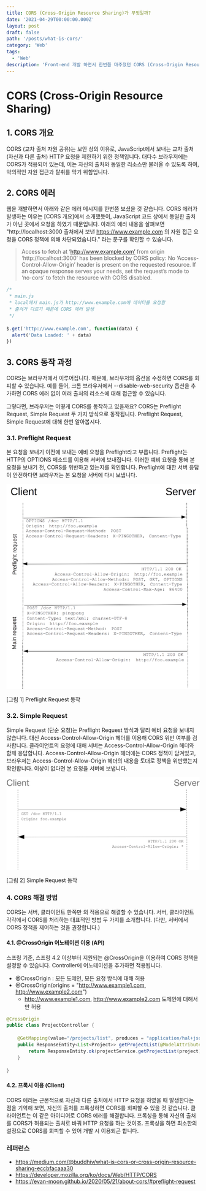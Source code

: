 ```yaml
---
title: CORS (Cross-Origin Resource Sharing)가 무엇일까?
date: '2021-04-29T00:00:00.000Z'
layout: post
draft: false
path: '/posts/what-is-cors/'
category: 'Web'
tags:
  - 'Web'
description: 'Front-end 개발 하면서 한번쯤 마주쳤던 CORS (Cross-Origin Resource Sharing)에 대해 알아봅시다.'
---
```


# CORS (Cross-Origin Resource Sharing)

## 1. CORS 개요

CORS (교차 출처 자원 공유)는 보안 상의 이유로, JavaScript에서 보내는 교차 출처 (자신과 다른 출처) HTTP 요청을 제한하기 위한 정책입니다. 대다수 브라우저에는 CORS가 적용되어 있는데, 이는 자신의 출처와 동일한 리소스만 불러올 수 있도록 하여, 악의적인 자원 접근과 탈취를 막기 위함입니다.

## 2. CORS 에러

웹을 개발하면서 아래와 같은 에러 메시지를 한번쯤 보셨을 것 같습니다. CORS 에러가 발생하는 이유는 [CORS 개요]에서 소개했듯이, JavaScript 코드 상에서 동일한 출처가 아닌 곳에서 요청을 하였기 때문입니다. 아래의 에러 내용을 살펴보면 "http://localhost:3000 출처에서 보낸 https://www.example.com 의 자원 접근 요청을 CORS 정책에 의해 차단되었습니다." 라는 문구를 확인할 수 있습니다.

> Access to fetch at ‘http://www.example.com’ from origin ‘http://localhost:3000’ has been blocked by CORS policy: No ‘Access-Control-Allow-Origin’ header is present on the requested resource. If an opaque response serves your needs, set the request’s mode to ‘no-cors’ to fetch the resource with CORS disabled.

```js
/*
 * main.js
 * local에서 main.js가 http://www.example.com에 데이터를 요청함
 * 출처가 다르기 때문에 CORS 에러 발생
 */

$.get('http://www.example.com', function(data) {
  alert('Data Loaded: ' + data)
})
```

## 3. CORS 동작 과정

CORS는 브라우저에서 이루어집니다. 때문에, 브라우저의 옵션을 수정하면 CORS를 회피할 수 있습니다. 예를 들어, 크롬 브라우저에서 --disable-web-security 옵션을 추가하면 CORS 에러 없이 여러 출처의 리소스에 대해 접근할 수 있습니다.

그렇다면, 브라우저는 어떻게 CORS를 동작하고 있을까요? CORS는 Preflight Request, Simple Request 두 가지 방식으로 동작됩니다. Preflight Request, Simple Request에 대해 한번 알아봅시다.

### 3.1. Preflight Request

본 요청을 보내기 이전에 보내는 예비 요청을 Preflight라고 부릅니다. Preflight는 HTTP의 OPTIONS 메소드를 이용해 서버에 보내집니다. 이러한 예비 요청을 통해 본 요청을 보내기 전, CORS를 위반하고 있는지를 확인합니다. Preflight에 대한 서버 응답이 안전하다면 브라우저는 본 요청을 서버에 다시 보냅니다.

![](./images/468e8b33-5b63-490e-bd0b-ac605121763c.png)

[그림 1] Preflight Request 동작

### 3.2. Simple Request

Simple Request (단순 요청)는 Preflight Request 방식과 달리 예비 요청을 보내지 않습니다. 대신 Access-Control-Allow-Origin 헤더를 이용해 CORS 위반 여부를 검사합니다.
클라이언트의 요청에 대해 서버는 Access-Control-Allow-Origin 헤더와 함께 응답합니다. Access-Control-Allow-Origin 헤더에는 CORS 정책이 담겨있고, 브라우저는 Access-Control-Allow-Origin 헤더의 내용을 토대로 정책을 위반했는지 확인합니다. 이상이 없다면 본 요청을 서버에 보냅니다.

![](./images/d84ae0ab-3c4c-4f4f-a559-2f2cd09f0f5e.png)

[그림 2] Simple Request 동작

### 4. CORS 해결 방법

CORS는 서버, 클라이언트 한쪽만 의 적용으로 해결할 수 있습니다. 서버, 클라이언트 각각에서 CORS를 처리하는 대표적인 방법 두 가지를 소개합니다. (다만, 서버에서 CORS 정책을 제어하는 것을 권장합니다.)

#### 4.1. @CrossOrigin 어노테이션 이용 (API)

스프링 기준, 스프링 4.2 이상부터 지원되는 @CrossOrigin을 이용하여 CORS 정책을 설정할 수 있습니다. Controller에 어노테이션을 추가하면 적용됩니다.

- @CrossOrigin : 모든 도메인, 모든 요청 방식에 대해 허용
- @CrossOrigin(origins = "http://www.example1.com, http://www.example2.com")
  - http://www.example1.com, http://www.example2.com 도메인에 대해서만 허용

```java
@CrossOrigin
public class ProjectController {

    @GetMapping(value="/projects/list", produces = "application/hal+json")
    public ResponseEntity<List<Project>> getProjectList(@ModelAttribute KeystoneProject project){
        return ResponseEntity.ok(projectService.getProjectList(project));
    }

}
```

#### 4.2. 프록시 이용 (Client)

CORS 에러는 근본적으로 자신과 다른 출처에서 HTTP 요청을 하였을 때 발생한다는 점을 기억해 보면, 자신의 출처를 프록싱하면 CORS를 회피할 수 있을 것 같습니다. 클라이언트는 이 같은 아이디어로 CORS 에러를 해결합니다. 프록싱을 통해 자신의 출처를 CORS가 허용되는 출처로 바꿔 HTTP 요청을 하는 것이죠. 프록싱을 하면 최소한의 설정으로 CORS를 회피할 수 있어 개발 시 이용되곤 합니다.

### 레퍼런스

- https://medium.com/@buddhiv/what-is-cors-or-cross-origin-resource-sharing-eccbfacaaa30
- https://developer.mozilla.org/ko/docs/Web/HTTP/CORS
- https://evan-moon.github.io/2020/05/21/about-cors/#preflight-request
